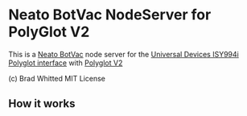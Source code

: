 # Neato BotVac NodeServer for PolyGlot V2

This is a [Neato BotVac](http://www.neato.com) node server for the [Universal Devices ISY994i](https://www.universal-devices.com/residential/ISY) [Polyglot interface](http://www.universal-devices.com/developers/polyglot/docs/) with  [Polyglot V2](https://github.com/Einstein42/udi-polyglotv2)

(c) Brad Whitted
MIT License

## How it works
